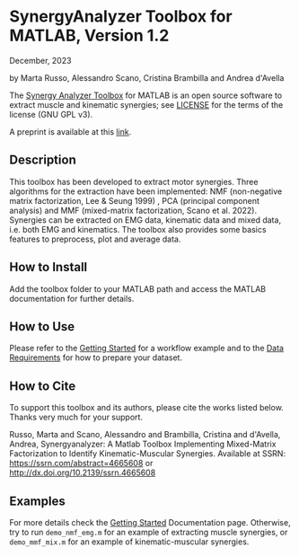 # SynergyAnalyzer Toolbox for MATLAB, Version 1.2

December, 2023 

by Marta Russo, Alessandro Scano, Cristina Brambilla and Andrea d'Avella

The [Synergy Analyzer Toolbox](https://github.com/SynergyAnalyzer/SynergyAnalyzerToolbox.git) for MATLAB is an open source software to extract muscle and kinematic synergies; see [LICENSE](https://github.com/SynergyAnalyzer/SynergyAnalyzerToolbox/blob/main/LICENSE) for the terms of the license (GNU GPL v3).

A preprint is available at this [link](http://dx.doi.org/10.2139/ssrn.4665608).

## Description

This toolbox has been developed to extract motor synergies. Three algorithms for the extraction have been implemented: NMF (non-negative matrix factorization, Lee & Seung 1999) , PCA (principal component analysis) and MMF (mixed-matrix factorization, Scano et al. 2022). Synergies can be extracted on EMG data, kinematic data and mixed data, i.e. both EMG and kinematics.
The toolbox also provides some basics features to preprocess, plot and average data.

## How to Install
Add the toolbox folder to your MATLAB path and access the MATLAB documentation for further details.

## How to Use
Please refer to the [Getting Started](https://github.com/SynergyAnalyzer/SynergyAnalyzerToolbox/blob/main/GETTINGSTARTED.md#getting-started) for a workflow example and to the [Data Requirements](https://github.com/SynergyAnalyzer/SynergyAnalyzerToolbox/blob/main/DATAREQUIREMENTS.md#data-requirements) for how to prepare your dataset.  

## How to Cite
To support this toolbox and its authors, please cite the works listed below. Thanks very much for your support.

Russo, Marta and Scano, Alessandro and Brambilla, Cristina and d'Avella, Andrea, Synergyanalyzer: A Matlab Toolbox Implementing Mixed-Matrix Factorization to Identify Kinematic-Muscular Synergies. Available at SSRN: https://ssrn.com/abstract=4665608 or http://dx.doi.org/10.2139/ssrn.4665608

## Examples
For more details check the [Getting Started](https://github.com/SynergyAnalyzer/SynergyAnalyzerToolbox/blob/main/GETTINGSTARTED.md#getting-started) Documentation page. 
Otherwise, try to run ```demo_nmf_emg.m``` for an example of extracting muscle synergies, or ```demo_mmf_mix.m``` for an example of kinematic-muscular synergies.